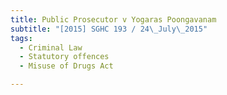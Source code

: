 ```yaml
---
title: Public Prosecutor v Yogaras Poongavanam 
subtitle: "[2015] SGHC 193 / 24\_July\_2015"
tags:
  - Criminal Law
  - Statutory offences
  - Misuse of Drugs Act

---
```


